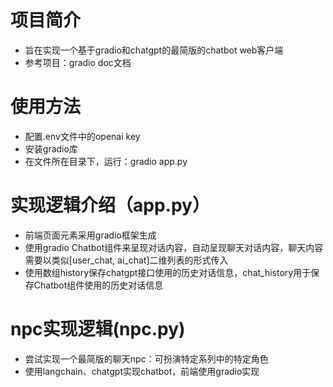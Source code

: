 # 项目简介
- 旨在实现一个基于gradio和chatgpt的最简版的chatbot web客户端
- 参考项目：gradio doc文档

# 使用方法
- 配置.env文件中的openai key
- 安装gradio库
- 在文件所在目录下，运行：gradio app.py

# 实现逻辑介绍（app.py）
- 前端页面元素采用gradio框架生成
- 使用gradio Chatbot组件来呈现对话内容，自动呈现聊天对话内容，聊天内容需要以类似[user_chat, ai_chat]二维列表的形式传入
- 使用数组history保存chatgpt接口使用的历史对话信息，chat_history用于保存Chatbot组件使用的历史对话信息

# npc实现逻辑(npc.py)
- 尝试实现一个最简版的聊天npc：可扮演特定系列中的特定角色
- 使用langchain、chatgpt实现chatbot，前端使用gradio实现